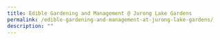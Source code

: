 ```yaml
---
title: Edible Gardening and Management @ Jurong Lake Gardens
permalink: /edible-gardening-and-management-at-jurong-lake-gardens/
description: ""
---
```

